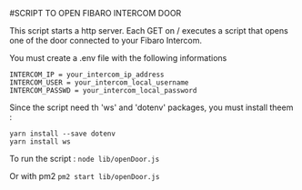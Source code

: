 #SCRIPT TO OPEN FIBARO INTERCOM DOOR

This script starts a http server.
Each GET on / executes a script that opens one of the door connected to your Fibaro Intercom.

You must create a .env file with the following informations

    INTERCOM_IP = your_intercom_ip_address
    INTERCOM_USER = your_intercom_local_username
    INTERCOM_PASSWD = your_intercom_local_password

Since the script need th 'ws' and 'dotenv' packages, you must install theem :

    yarn install --save dotenv
    yarn install ws

To run the script :
`node lib/openDoor.js`

Or with pm2
`pm2 start lib/openDoor.js`
